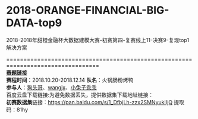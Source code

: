 # 2018-ORANGE-FINANCIAL-BIG-DATA-top9
2018-2018年甜橙金融杯大数据建模大赛-初赛第四-复赛线上11-决赛9-复现top1解决方案 

=================================================================================  
**[赛题链接](http://www.pkbigdata.com/common/cmpt/2018%E5%B9%B4%E7%94%9C%E6%A9%99%E9%87%91%E8%9E%8D%E6%9D%AF%E5%A4%A7%E6%95%B0%E6%8D%AE%E5%BB%BA%E6%A8%A1%E5%A4%A7%E8%B5%9B_%E7%AB%9E%E8%B5%9B%E4%BF%A1%E6%81%AF.html)**  
**赛程时间**：2018.10.20-2018.12.14 
**队名**：火锅肠粉烤鸭     
**参与人**：[狗头哥]()、[wangjx](https://github.com/wangjinxile)、[小兔子乖乖](https://github.com/PandasCute)      
百度云盘下载链接:为避免数据丢失，提供数据集下载地址链接：   
**初赛数据集**链接：https://pan.baidu.com/s/1_DfbjLh-zzx2SMNyukIIjQ 提取码：81hy 



